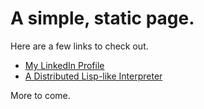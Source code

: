 A simple, static page.
======================
Here are a few links to check out.
* [My LinkedIn Profile](https://www.linkedin.com/in/scott-mcguire-2a7081b)
* [A Distributed Lisp-like Interpreter](https://github.com/abstractionlair/delicious)

More to come.

